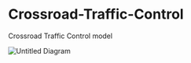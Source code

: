 # Crossroad-Traffic-Control
Crossroad Traffic Control model




![Untitled Diagram](https://github.com/user-attachments/assets/746b409e-d42f-46df-9f30-b46c76fc6dc2)
